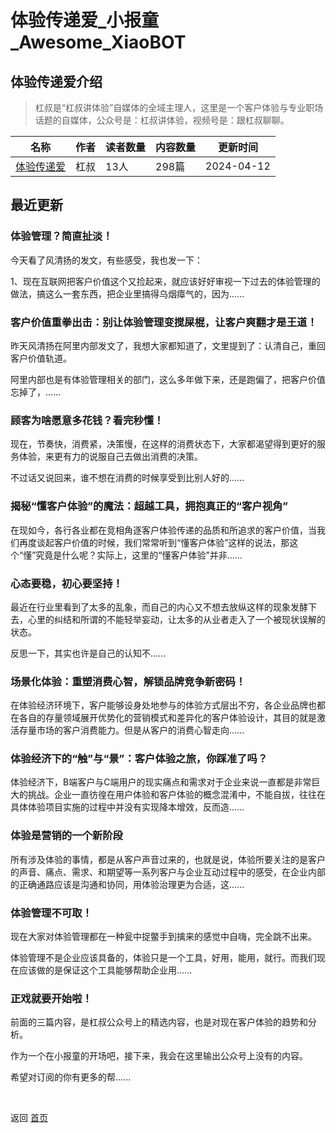 # 体验传递爱_小报童_Awesome_XiaoBOT

## 体验传递爱介绍
> 杠叔是“杠叔讲体验”自媒体的全域主理人，这里是一个客户体验与专业职场话题的自媒体，公众号是：杠叔讲体验，视频号是：跟杠叔聊聊。  
  


|名称|作者|读者数量|内容数量|更新时间|
|---|---|---|---|---|
|[体验传递爱](https://xiaobot.net/p/GANGSHUX?refer=0b133df9-27dc-423b-8101-639049001c13)|杠叔|13人|298篇|2024-04-12|

## 最近更新
### 体验管理？简直扯淡！

今天看了风清扬的发文，有些感受，我也发一下：

1、现在互联网把客户价值这个又捡起来，就应该好好审视一下过去的体验管理的做法，搞这么一套东西，把企业里搞得乌烟瘴气的，因为......

### 客户价值重拳出击：别让体验管理变搅屎棍，让客户爽翻才是王道！

昨天风清扬在阿里内部发文了，我想大家都知道了，文里提到了：认清自己，重回客户价值轨道。

阿里内部也是有体验管理相关的部门，这么多年做下来，还是跑偏了，把客户价值忘掉了，......

### 顾客为啥愿意多花钱？看完秒懂！

现在，节奏快，消费紧，决策慢，在这样的消费状态下，大家都渴望得到更好的服务体验，来更有力的说服自己去做出消费的决策。

不过话又说回来，谁不想在消费的时候享受到比别人好的......

### 揭秘“懂客户体验”的魔法：超越工具，拥抱真正的“客户视角”

在现如今，各行各业都在竞相角逐客户体验传递的品质和所追求的客户价值，当我们再度谈起客户价值的时候，我们常常听到“懂客户体验”这样的说法，那这个“懂”究竟是什么呢？实际上，这里的“懂客户体验”并非......

### 心态要稳，初心要坚持！

最近在行业里看到了太多的乱象，而自己的内心又不想去放纵这样的现象发酵下去，心里的纠结和所谓的不能轻举妄动，让太多的从业者走入了一个被现状误解的状态。

反思一下，其实也许是自己的认知不......

### 场景化体验：重塑消费心智，解锁品牌竞争新密码！

在体验经济环境下，客户能够设身处地参与的体验方式层出不穷，各企业品牌也都在各自的存量领域展开优势化的营销模式和差异化的客户体验设计，其目的就是激活存量市场的客户消费能力。但是从客户的消费心智走向......

### 体验经济下的“触”与“景”：客户体验之旅，你踩准了吗？

体验经济下，B端客户与C端用户的现实痛点和需求对于企业来说一直都是非常巨大的挑战。企业一直彷徨在用户体验和客户体验的概念混淆中，不能自拔，往往在具体体验项目实施的过程中并没有实现降本增效，反而造......

### 体验是营销的一个新阶段

所有涉及体验的事情，都是从客户声音过来的，也就是说，体验所要关注的是客户的声音、痛点、需求、和期望等一系列客户与企业互动过程中的感受，在企业内部的正确通路应该是沟通和协同，用体验治理更为合适，这......

### 体验管理不可取！

现在大家对体验管理都在一种瓮中捉鳖手到擒来的感觉中自嗨，完全跳不出来。

体验管理不是企业应该具备的，体验只是一个工具，好用，能用，就行。而我们现在应该做的是保证这个工具能够帮助企业用......

### 正戏就要开始啦！

前面的三篇内容，是杠叔公众号上的精选内容，也是对现在客户体验的趋势和分析。

作为一个在小报童的开场吧，接下来，我会在这里输出公众号上没有的内容。

希望对订阅的你有更多的帮......


<a href="https://github.com/Reno9527/awesome-xiaobot" style="color: white; text-decoration: none;">awesome-xiaobot</a>

返回 [首页](../README.md)
